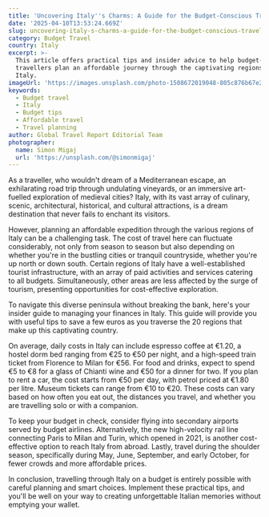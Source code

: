 ```yaml
---
title: 'Uncovering Italy''s Charms: A Guide for the Budget-Conscious Traveller'
date: '2025-04-10T13:53:24.669Z'
slug: uncovering-italy-s-charms-a-guide-for-the-budget-conscious-traveller
category: Budget Travel
country: Italy
excerpt: >-
  This article offers practical tips and insider advice to help budget-conscious
  travellers plan an affordable journey through the captivating regions of
  Italy.
imageUrl: 'https://images.unsplash.com/photo-1508672019048-805c876b67e2'
keywords:
  - Budget travel
  - Italy
  - Budget tips
  - Affordable travel
  - Travel planning
author: Global Travel Report Editorial Team
photographer:
  name: Simon Migaj
  url: 'https://unsplash.com/@simonmigaj'
---
```

As a traveller, who wouldn't dream of a Mediterranean escape, an exhilarating road trip through undulating vineyards, or an immersive art-fuelled exploration of medieval cities? Italy, with its vast array of culinary, scenic, architectural, historical, and cultural attractions, is a dream destination that never fails to enchant its visitors.

However, planning an affordable expedition through the various regions of Italy can be a challenging task. The cost of travel here can fluctuate considerably, not only from season to season but also depending on whether you're in the bustling cities or tranquil countryside, whether you're up north or down south. Certain regions of Italy have a well-established tourist infrastructure, with an array of paid activities and services catering to all budgets. Simultaneously, other areas are less affected by the surge of tourism, presenting opportunities for cost-effective exploration.

To navigate this diverse peninsula without breaking the bank, here's your insider guide to managing your finances in Italy. This guide will provide you with useful tips to save a few euros as you traverse the 20 regions that make up this captivating country.

On average, daily costs in Italy can include espresso coffee at €1.20, a hostel dorm bed ranging from €25 to €50 per night, and a high-speed train ticket from Florence to Milan for €56. For food and drinks, expect to spend €5 to €8 for a glass of Chianti wine and €50 for a dinner for two. If you plan to rent a car, the cost starts from €50 per day, with petrol priced at €1.80 per litre. Museum tickets can range from €10 to €20. These costs can vary based on how often you eat out, the distances you travel, and whether you are travelling solo or with a companion.

To keep your budget in check, consider flying into secondary airports served by budget airlines. Alternatively, the new high-velocity rail line connecting Paris to Milan and Turin, which opened in 2021, is another cost-effective option to reach Italy from abroad. Lastly, travel during the shoulder season, specifically during May, June, September, and early October, for fewer crowds and more affordable prices.

In conclusion, travelling through Italy on a budget is entirely possible with careful planning and smart choices. Implement these practical tips, and you'll be well on your way to creating unforgettable Italian memories without emptying your wallet.


